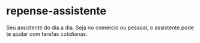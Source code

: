 # repense-assistente
Seu assistente do dia a dia. Seja no comércio ou pessoal, o assistente pode te ajudar com tarefas cotidianas.
